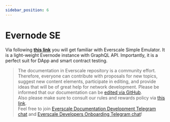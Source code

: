 ```yaml
---
sidebar_position: 6
---
```


# Evernode SE

Via following [**this link**](https://docs.everos.dev/evernode-platform/products/simple-emulator-se) you will get familiar with Everscale Simple Emulator. It is a light-weight Evernode instance with GraphQL API. Importantly, it is a perfect suit for DApp and smart contract testing. 

>  The documentation in Everscale repository is a community effort. Therefore, everyone can contribute with proposals for new topics, suggest new content elements, participate in editing, and provide ideas that will be of great help for network development.
Please be informed that our documentation can be [edited via GitHub](https://github.com/everscale-org/docs/issues).  
  Also please make sure to consult our rules and rewards policy via [this link](https://docs.everscale.network/contribute/hot-streams/documentations).  
  Feel free to join [Everscale Documentation Development Telegram chat](https://t.me/+C2IpQXWZtCwxYzEy) and [Everscale Developers Onboarding Telegram chat](https://t.me/+Vca1Gs6uPzIyNWVi)!
